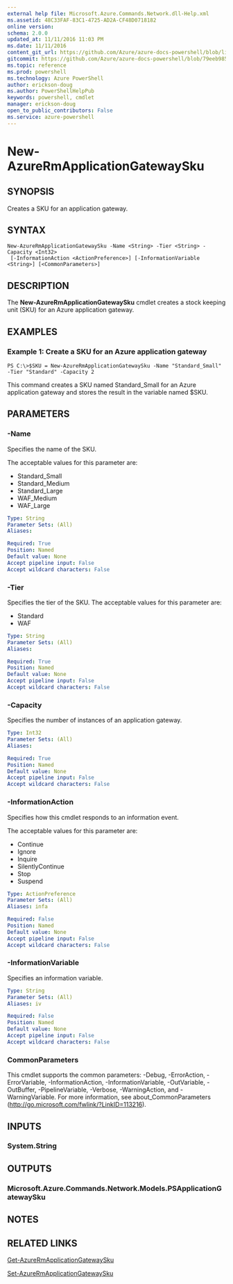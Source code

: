 ```yaml
---
external help file: Microsoft.Azure.Commands.Network.dll-Help.xml
ms.assetid: 48C33FAF-83C1-4725-AD2A-CF48D0718182
online version: 
schema: 2.0.0
updated_at: 11/11/2016 11:03 PM
ms.date: 11/11/2016
content_git_url: https://github.com/Azure/azure-docs-powershell/blob/live/azureps-cmdlets-docs/ResourceManager/AzureRM.Network/v3.1.0/New-AzureRmApplicationGatewaySku.md
gitcommit: https://github.com/Azure/azure-docs-powershell/blob/79eeb985ea480979357fb4695832a0c3d29a48bf/azureps-cmdlets-docs/ResourceManager/AzureRM.Network/v3.1.0/New-AzureRmApplicationGatewaySku.md
ms.topic: reference
ms.prod: powershell
ms.technology: Azure PowerShell
author: erickson-doug
ms.author: PowerShellHelpPub
keywords: powershell, cmdlet
manager: erickson-doug
open_to_public_contributors: False
ms.service: azure-powershell
---
```


# New-AzureRmApplicationGatewaySku

## SYNOPSIS
Creates a SKU for an application gateway.

## SYNTAX

```
New-AzureRmApplicationGatewaySku -Name <String> -Tier <String> -Capacity <Int32>
 [-InformationAction <ActionPreference>] [-InformationVariable <String>] [<CommonParameters>]
```

## DESCRIPTION
The **New-AzureRmApplicationGatewaySku** cmdlet creates a stock keeping unit (SKU) for an Azure application gateway.

## EXAMPLES

### Example 1: Create a SKU for an Azure application gateway
```
PS C:\>$SKU = New-AzureRmApplicationGatewaySku -Name "Standard_Small" -Tier "Standard" -Capacity 2
```

This command creates a SKU named Standard_Small for an Azure application gateway and stores the result in the variable named $SKU.

## PARAMETERS

### -Name
Specifies the name of the SKU.

The acceptable values for this parameter are:

- Standard_Small
- Standard_Medium
- Standard_Large
- WAF_Medium
- WAF_Large

```yaml
Type: String
Parameter Sets: (All)
Aliases: 

Required: True
Position: Named
Default value: None
Accept pipeline input: False
Accept wildcard characters: False
```

### -Tier
Specifies the tier of the SKU.
The acceptable values for this parameter are:

- Standard
- WAF

```yaml
Type: String
Parameter Sets: (All)
Aliases: 

Required: True
Position: Named
Default value: None
Accept pipeline input: False
Accept wildcard characters: False
```

### -Capacity
Specifies the number of instances of an application gateway.

```yaml
Type: Int32
Parameter Sets: (All)
Aliases: 

Required: True
Position: Named
Default value: None
Accept pipeline input: False
Accept wildcard characters: False
```

### -InformationAction
Specifies how this cmdlet responds to an information event.

The acceptable values for this parameter are:

- Continue
- Ignore
- Inquire
- SilentlyContinue
- Stop
- Suspend

```yaml
Type: ActionPreference
Parameter Sets: (All)
Aliases: infa

Required: False
Position: Named
Default value: None
Accept pipeline input: False
Accept wildcard characters: False
```

### -InformationVariable
Specifies an information variable.

```yaml
Type: String
Parameter Sets: (All)
Aliases: iv

Required: False
Position: Named
Default value: None
Accept pipeline input: False
Accept wildcard characters: False
```

### CommonParameters
This cmdlet supports the common parameters: -Debug, -ErrorAction, -ErrorVariable, -InformationAction, -InformationVariable, -OutVariable, -OutBuffer, -PipelineVariable, -Verbose, -WarningAction, and -WarningVariable. For more information, see about_CommonParameters (http://go.microsoft.com/fwlink/?LinkID=113216).

## INPUTS

### System.String

## OUTPUTS

### Microsoft.Azure.Commands.Network.Models.PSApplicationGatewaySku

## NOTES

## RELATED LINKS

[Get-AzureRmApplicationGatewaySku](xref:ResourceManager/AzureRM.Network/v3.1.0/Get-AzureRmApplicationGatewaySku.md)

[Set-AzureRmApplicationGatewaySku](xref:ResourceManager/AzureRM.Network/v3.1.0/Set-AzureRmApplicationGatewaySku.md)


